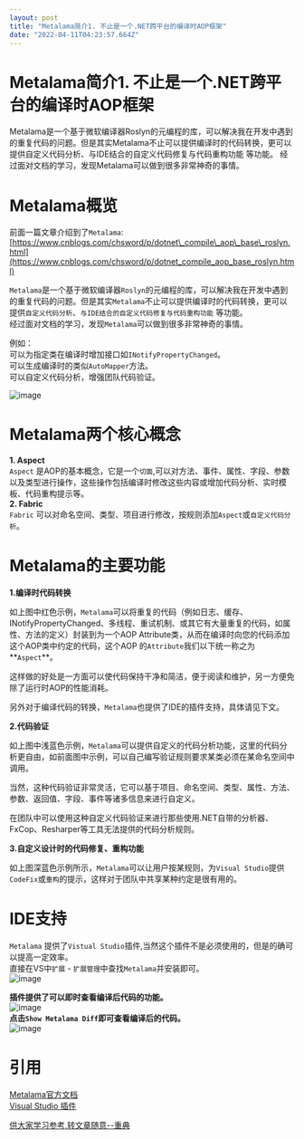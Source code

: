 ```yaml
---
layout: post
title: "Metalama简介1. 不止是一个.NET跨平台的编译时AOP框架"
date: "2022-04-11T04:23:57.664Z"
---
```

Metalama简介1. 不止是一个.NET跨平台的编译时AOP框架
==================================

Metalama是一个基于微软编译器Roslyn的元编程的库，可以解决我在开发中遇到的重复代码的问题。但是其实Metalama不止可以提供编译时的代码转换，更可以提供自定义代码分析、与IDE结合的自定义代码修复与代码重构功能 等功能。 经过面对文档的学习，发现Metalama可以做到很多非常神奇的事情。

Metalama概览
==========

前面一篇文章介绍到了`Metalama`: [https://www.cnblogs.com/chsword/p/dotnet\_compile\_aop\_base\_roslyn.html](https://www.cnblogs.com/chsword/p/dotnet_compile_aop_base_roslyn.html)

`Metalama`是一个基于微软编译器`Roslyn`的元编程的库，可以解决我在开发中遇到的重复代码的问题。但是其实`Metalama`不止可以提供编译时的代码转换，更可以提供`自定义代码分析`、`与IDE结合的自定义代码修复与代码重构功能` 等功能。  
经过面对文档的学习，发现`Metalama`可以做到很多非常神奇的事情。

例如：  
可以为指定类在编译时增加接口如`INotifyPropertyChanged`。  
可以生成编译时的类似`AutoMapper`方法。  
可以自定义代码分析，增强团队代码验证。

![image](https://img2022.cnblogs.com/blog/20526/202204/20526-20220404145735704-914296771.png)

Metalama两个核心概念
==============

**1\. Aspect**  
`Aspect` 是AOP的基本概念，它是一个`切面`,可以对方法、事件、属性、字段、参数以及类型进行操作，这些操作包括编译时修改这些内容或增加代码分析、实时模板、代码重构提示等。  
**2\. Fabric**  
`Fabric` 可以对命名空间、类型、项目进行修改，按规则添加`Aspect`或`自定义代码分析`。

Metalama的主要功能
=============

**1.编译时代码转换**

如上图中红色示例，`Metalama`可以将重复的代码（例如日志、缓存、INotifyPropertyChanged、多线程、重试机制、或其它有大量重复的代码，如属性、方法的定义）封装到为一个AOP Attribute类，从而在编译时向您的代码添加这个AOP类中约定的代码，这个AOP 的`Attribute`我们以下统一称之为**`Aspect`**。

这样做的好处是一方面可以使代码保持干净和简洁，便于阅读和维护，另一方便免除了运行时AOP的性能消耗。

另外对于编译代码的转换，`Metalama`也提供了IDE的插件支持，具体请见下文。

**2.代码验证**

如上图中浅蓝色示例，`Metalama`可以提供自定义的代码分析功能，这里的代码分析更自由，如前面图中示例，可以自己编写验证规则要求某类必须在某命名空间中调用。

当然，这种代码验证非常灵活，它可以基于项目、命名空间、类型、属性、方法、参数、返回值、字段、事件等诸多信息来进行自定义。

在团队中可以使用这种自定义代码验证来进行那些使用.NET自带的分析器、FxCop、Resharper等工具无法提供的代码分析规则。

**3.自定义设计时的代码修复、重构功能**

如上图深蓝色示例所示，`Metalama`可以让用户按某规则，为`Visual Studio`提供`CodeFix`或`重构`的提示，这样对于团队中共享某种约定是很有用的。

IDE支持
=====

`Metalama` 提供了`Vistual Studio`插件,当然这个插件不是必须使用的，但是的确可以提高一定效率。  
直接在VS中`扩展` - `扩展管理`中查找`Metalama`并安装即可。  
![image](https://img2022.cnblogs.com/blog/20526/202204/20526-20220404152713577-1383008235.png)

**插件提供了可以即时查看编译后代码的功能。**  
![image](https://img2022.cnblogs.com/blog/20526/202204/20526-20220404152847898-866534002.png)  
**点击`Show Metalama Diff`即可查看编译后的代码。**  
![image](https://img2022.cnblogs.com/blog/20526/202204/20526-20220404152940545-945609323.png)

引用
==

[Metalama官方文档](https://doc.metalama.net/)  
[Visual Studio 插件](https://marketplace.visualstudio.com/items?itemName=PostSharpTechnologies.Metalama)

[供大家学习参考,转文章随意--重典](http://www.cnblogs.com/chsword/)